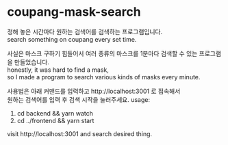 # coupang-mask-search

정해 놓은 시간마다 원하는 검색어를 검색하는 프로그램입니다.    
search something on coupang every set time.

사실은 마스크 구하기 힘들어서 여러 종류의 마스크를 1분마다 검색할 수 있는 프로그램을 만들었습니다.     
honestly, it was hard to find a mask,     
   so I made a program to search various kinds of masks every minute.

사용법은 아래 커맨드를 입력하고 http://localhost:3001 로 접속해서     
원하는 검색어를 입력 후 검색 시작을 눌러주세요.
   usage:   
1. cd backend && yarn watch    
2. cd ../frontend && yarn start   

visit http://localhost:3001 and search desired thing.
